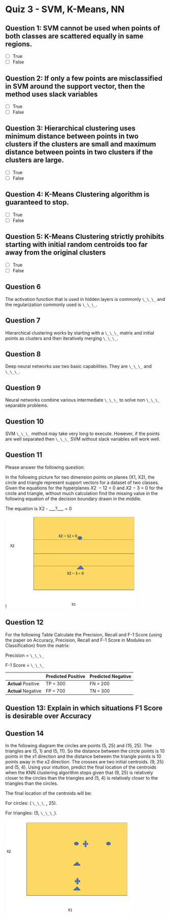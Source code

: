# Quiz 3 - SVM, K-Means, NN

## Question 1: SVM cannot be used when points of both classes are scattered equally in same regions.

- [ ] True
- [ ] False

## Question 2: If only a few points are misclassified in SVM around the support vector, then the method uses slack variables

- [ ] True
- [ ] False

## Question 3: Hierarchical clustering uses minimum distance between points in two clusters if the clusters are small and maximum distance between points in two clusters if the clusters are large.

- [ ] True
- [ ] False

## Question 4: K-Means Clustering algorithm is guaranteed to stop.

- [ ] True
- [ ] False

## Question 5: K-Means Clustering strictly prohibits starting with initial random centroids too far away from the original clusters

- [ ] True
- [ ] False

## Question 6

The activation function that is used in hidden layers is commonly `\_\_\_` and
the regularization commonly used is `\_\_\_`.

## Question 7

Hierarchical clustering works by starting with a `\_\_\_` matrix and initial
points as clusters and then iteratively merging `\_\_\_`.

## Question 8

Deep neural networks use two basic capabilities. They are `\_\_\_` and `\_\_\_`.

## Question 9

Neural networks combine various intermediate `\_\_\_` to solve non `\_\_\_`
separable problems.

## Question 10

SVM `\_\_\_` method may take very long to execute. However, if the points are
well separated then `\_\_\_` SVM without slack variables will work well.

## Question 11

Please answer the following question:

In the following picture for two dimension points on planes (X1, X2),
the circle and triangle represent support vectors for a dataset of two classes.
Given the equations for the hyperplanes $X2\:-12\:=\:0$ and $X2\:-\:3\:=\:0$
for the circle and triangle, without much calculation find the missing value in
the following equation of the decision boundary drawn in the middle.

The equation is X2 - \_\_\_?\_\_\_ = 0

!![question 11](_markdown_attachments/quiz03_question11.png)

>

## Question 12

For the following Table Calculate the Precision, Recall and F-1 Score
(using the paper on Accuracy, Precision, Recall and F-1 Score in Modules on
Classification) from the matrix:

Precision = `\_\_\_`

F-1 Score = `\_\_\_`

|                     | **Predicted** Positive | **Predicted** Negative |
| ------------------- | ---------------------- | ---------------------- |
| **Actual** Positive | TP = 300               | FN = 200               |
| **Actual** Negative | FP = 700               | TN = 300               |

## Question 13: Explain in which situations F1 Score is desirable over Accuracy

## Question 14

In the following diagram  the circles are points (5, 25) and (15, 25).
The triangles are (5, 1) and (5, 11). So the distance between the circle points
is 10 points in the x1 direction and the distance between the triangle points
is 10 points away in the x2 direction.  The crosses are two initial centroids.
(9, 25) and (5, 4). Using your intuition, predict the final location of the
centroids when the KNN clustering algorithm stops given that (9, 25) is
relatively closer to the circles than the triangles and (5, 4) is relatively
closer to the triangles than the circles.

The final location of the centroids will be:

For circles: ( `\_\_\_`, 25).

For triangles: (5, `\_\_\_`).

![Question 14](_markdown_attachments/quiz03_question14.png)
